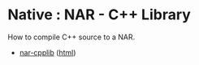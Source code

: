# Native : NAR - C++ Library

How to compile C++ source to a NAR.

* [nar-cpplib](src/site/markdown/index.md) ([html](https://tibcosoftware.github.io/tibco-streaming-samples/10.4.3/nativelibrary/nar/nar-cpplib/))
